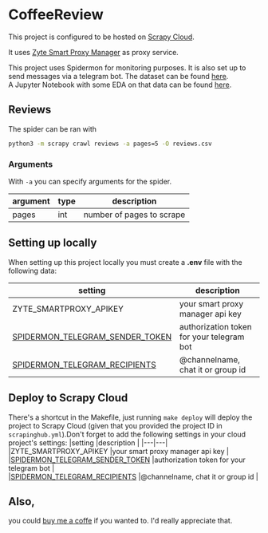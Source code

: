 # CoffeeReview

This project is configured to be hosted on [Scrapy Cloud](https://www.zyte.com/scrapy-cloud/).  

It uses [Zyte Smart Proxy Manager](https://scrapinghub.com/?rfsn=4170080.0597ad) as proxy service.  

This project uses Spidermon for monitoring purposes. 
It is also set up to send messages via a telegram bot.
The dataset can be found [here](https://www.kaggle.com/datasets/patkle/coffeereviewcom-over-7000-ratings-and-reviews).  
A Jupyter Notebook with some EDA on that data can be found [here](https://www.kaggle.com/patkle/coffeereview-eda).

## Reviews

The spider can be ran with
```zsh
python3 -m scrapy crawl reviews -a pages=5 -O reviews.csv
```

### Arguments

With `-a` you can specify arguments for the spider.  

|argument   |type  |description   | 
|---|---|---|
|pages   |int   |number of pages to scrape   |


## Setting up locally
  
When setting up this project locally you must create a **.env** file with the following data:  

|setting   |description   |  
|---|---|
|ZYTE_SMARTPROXY_APIKEY   |your smart proxy manager api key   |
|[SPIDERMON_TELEGRAM_SENDER_TOKEN](https://spidermon.readthedocs.io/en/latest/howto/configuring-telegram-for-spidermon.html)   |authorization token for your telegram bot   |  
|[SPIDERMON_TELEGRAM_RECIPIENTS](https://spidermon.readthedocs.io/en/latest/howto/configuring-telegram-for-spidermon.html)   |@channelname, chat it or group id   |
  

## Deploy to Scrapy Cloud
There's a shortcut in the Makefile, just running `make deploy` will deploy the project to Scrapy Cloud (given that you provided the project ID in `scrapinghub.yml`).Don't forget to add the following settings in your cloud project's settings:
|setting   |description   | 
|---|---|
|ZYTE_SMARTPROXY_APIKEY   |your smart proxy manager api key   |
|[SPIDERMON_TELEGRAM_SENDER_TOKEN](https://spidermon.readthedocs.io/en/latest/howto/configuring-telegram-for-spidermon.html)   |authorization token for your telegram bot   |  
|[SPIDERMON_TELEGRAM_RECIPIENTS](https://spidermon.readthedocs.io/en/latest/howto/configuring-telegram-for-spidermon.html)   |@channelname, chat it or group id   |
  
## Also, 
you could [buy me a coffe](https://www.buymeacoffee.com/kleinp) if you wanted to. I'd really appreciate that.  
